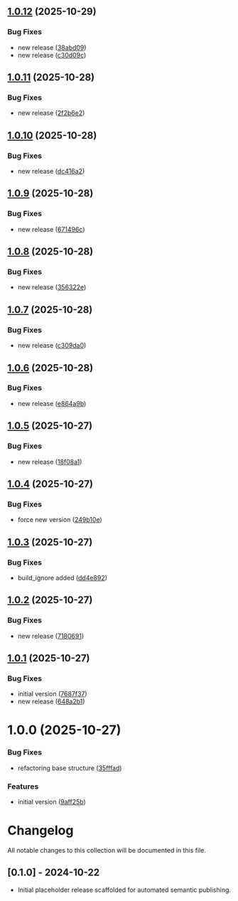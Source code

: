 ## [1.0.12](https://gitlab.com/lit4/modulix/platform/software-development-ecosystem/automation-tools/ansible/collections/foundation_services/compare/v1.0.11...v1.0.12) (2025-10-29)


### Bug Fixes

* new release ([38abd09](https://gitlab.com/lit4/modulix/platform/software-development-ecosystem/automation-tools/ansible/collections/foundation_services/commit/38abd09fca8039e39a6acfa8842f9f9d3d6d1217))
* new release ([c30d09c](https://gitlab.com/lit4/modulix/platform/software-development-ecosystem/automation-tools/ansible/collections/foundation_services/commit/c30d09ce2f5e67cf7d6c26f5e13bf3372c7828b5))

## [1.0.11](https://gitlab.com/lit4/modulix/platform/software-development-ecosystem/automation-tools/ansible/collections/foundation_services/compare/v1.0.10...v1.0.11) (2025-10-28)


### Bug Fixes

* new release ([2f2b6e2](https://gitlab.com/lit4/modulix/platform/software-development-ecosystem/automation-tools/ansible/collections/foundation_services/commit/2f2b6e27d69690b35813982523d87856bf6e095d))

## [1.0.10](https://gitlab.com/lit4/modulix/platform/software-development-ecosystem/automation-tools/ansible/collections/foundation_services/compare/v1.0.9...v1.0.10) (2025-10-28)


### Bug Fixes

* new release ([dc416a2](https://gitlab.com/lit4/modulix/platform/software-development-ecosystem/automation-tools/ansible/collections/foundation_services/commit/dc416a27a0fc50d7c8cda0cf909e17b2de2de6f4))

## [1.0.9](https://gitlab.com/lit4/modulix/platform/software-development-ecosystem/automation-tools/ansible/collections/foundation_services/compare/v1.0.8...v1.0.9) (2025-10-28)


### Bug Fixes

* new release ([671496c](https://gitlab.com/lit4/modulix/platform/software-development-ecosystem/automation-tools/ansible/collections/foundation_services/commit/671496cc92845de90008de9736dac2f5d15a61ae))

## [1.0.8](https://gitlab.com/lit4/modulix/platform/software-development-ecosystem/automation-tools/ansible/collections/foundation_services/compare/v1.0.7...v1.0.8) (2025-10-28)


### Bug Fixes

* new release ([356322e](https://gitlab.com/lit4/modulix/platform/software-development-ecosystem/automation-tools/ansible/collections/foundation_services/commit/356322e57c30d5d60aaf11422b949cd986ee5e2a))

## [1.0.7](https://gitlab.com/lit4/modulix/platform/software-development-ecosystem/automation-tools/ansible/collections/foundation_services/compare/v1.0.6...v1.0.7) (2025-10-28)


### Bug Fixes

* new release ([c309da0](https://gitlab.com/lit4/modulix/platform/software-development-ecosystem/automation-tools/ansible/collections/foundation_services/commit/c309da0cc869d1c74f36964edda18b9be0bcde18))

## [1.0.6](https://gitlab.com/lit4/modulix/platform/software-development-ecosystem/automation-tools/ansible/collections/foundation_services/compare/v1.0.5...v1.0.6) (2025-10-28)


### Bug Fixes

* new release ([e864a9b](https://gitlab.com/lit4/modulix/platform/software-development-ecosystem/automation-tools/ansible/collections/foundation_services/commit/e864a9bdf32c050a359fc190e17b88b01494f780))

## [1.0.5](https://gitlab.com/lit4/modulix/platform/software-development-ecosystem/automation-tools/ansible/collections/foundation_services/compare/v1.0.4...v1.0.5) (2025-10-27)


### Bug Fixes

* new release ([18f08a1](https://gitlab.com/lit4/modulix/platform/software-development-ecosystem/automation-tools/ansible/collections/foundation_services/commit/18f08a11daecf75036a9183d47ef8eead1d6f1b6))

## [1.0.4](https://gitlab.com/lit4/modulix/platform/software-development-ecosystem/automation-tools/ansible/collections/foundation_services/compare/v1.0.3...v1.0.4) (2025-10-27)


### Bug Fixes

* force new version ([249b10e](https://gitlab.com/lit4/modulix/platform/software-development-ecosystem/automation-tools/ansible/collections/foundation_services/commit/249b10e3d702901b6037cd86368533b93f269f0a))

## [1.0.3](https://gitlab.com/lit4/modulix/platform/software-development-ecosystem/automation-tools/ansible/collections/foundation_services/compare/v1.0.2...v1.0.3) (2025-10-27)


### Bug Fixes

* build_ignore added ([dd4e892](https://gitlab.com/lit4/modulix/platform/software-development-ecosystem/automation-tools/ansible/collections/foundation_services/commit/dd4e892fa30c02b49cf3c39af89fa4cdc59b229c))

## [1.0.2](https://gitlab.com/lit4/modulix/platform/software-development-ecosystem/automation-tools/ansible/collections/foundation_services/compare/v1.0.1...v1.0.2) (2025-10-27)


### Bug Fixes

* new release ([7180691](https://gitlab.com/lit4/modulix/platform/software-development-ecosystem/automation-tools/ansible/collections/foundation_services/commit/7180691046cd9f7d7523ba748dd21bbf279ba183))

## [1.0.1](https://gitlab.com/lit4/modulix/platform/software-development-ecosystem/automation-tools/ansible/collections/foundation_services/compare/v1.0.0...v1.0.1) (2025-10-27)


### Bug Fixes

* initial version ([7687f37](https://gitlab.com/lit4/modulix/platform/software-development-ecosystem/automation-tools/ansible/collections/foundation_services/commit/7687f37fc86abc0f1cfcc23a8c296b5c0034a9c3))
* new release ([648a2b1](https://gitlab.com/lit4/modulix/platform/software-development-ecosystem/automation-tools/ansible/collections/foundation_services/commit/648a2b1adc1c25cd076382dea419a7494bc7f7bf))

# 1.0.0 (2025-10-27)


### Bug Fixes

* refactoring base structure ([35fffad](https://gitlab.com/lit4/modulix/platform/software-development-ecosystem/automation-tools/ansible/collections/foundation_services/commit/35fffad00db4b5c9189171d64ea130842ee3f92b))


### Features

* initial version ([9aff25b](https://gitlab.com/lit4/modulix/platform/software-development-ecosystem/automation-tools/ansible/collections/foundation_services/commit/9aff25baf90b5a3d7d0d4e89d897ca6d4efa5668))

# Changelog

All notable changes to this collection will be documented in this file.

## [0.1.0] - 2024-10-22

- Initial placeholder release scaffolded for automated semantic publishing.

